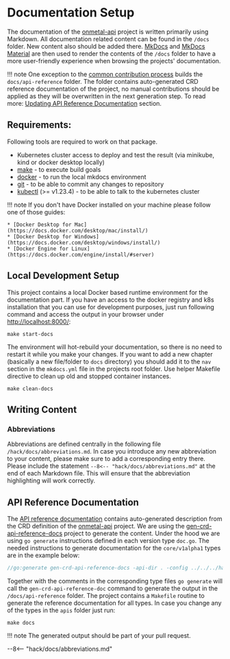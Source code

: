 # Documentation Setup

The documentation of the [onmetal-api](https://github.com/onmetal/onmetal-api) project is written primarily using Markdown.
All documentation related content can be found in the `/docs` folder. New content also should be added there.
[MkDocs](https://www.mkdocs.org/) and [MkDocs Material](https://squidfunk.github.io/mkdocs-material/) are then used to render the contents of the `/docs` folder to have a more user-friendly experience when browsing the projects' documentation.

!!! note
    One exception to the [common contribution process](/development/contribution/#steps-to-contribute) builds the `docs/api-reference` folder. The folder contains auto-generated CRD reference documentation of the project, no manual contributions should be applied as they will be overwritten in the next generation step.
    To read more: [Updating API Reference Documentation](#api-reference-documentation)  section.

## Requirements:

Following tools are required to work on that package.

* Kubernetes cluster access to deploy and test the result (via minikube, kind or docker desktop locally)
* [make](https://www.gnu.org/software/make/) - to execute build goals
* [docker](https://www.docker.com) - to run the local mkdocs environment
* [git](https://git-scm.com/downloads) - to be able to commit any changes to repository
* [kubectl](https://kubernetes.io/docs/reference/kubectl/) (>= v1.23.4) - to be able to talk to the kubernetes cluster
  
!!! note
    If you don't have Docker installed on your machine please follow one of those guides:

    * [Docker Desktop for Mac](https://docs.docker.com/desktop/mac/install/)
    * [Docker Desktop for Windows](https://docs.docker.com/desktop/windows/install/)
    * [Docker Engine for Linux](https://docs.docker.com/engine/install/#server)

## Local Development Setup
This project contains a local Docker based runtime environment for the documentation part. If you have an access to the docker registry and k8s installation that you can use for development purposes, just run following command and access the output in your browser under <http://localhost:8000/>:

```shell
make start-docs
```
The environment will hot-rebuild your documentation, so there is no need to restart it while you make your changes.
If you want to add a new chapter (basically a new file/folder to `docs` directory) you should add it to the `nav` section in the `mkdocs.yml` file in the projects root folder.
Use helper Makefile directive to clean up old and stopped container instances.

```shell
make clean-docs
```

## Writing Content

### Abbreviations
Abbreviations are defined centrally in the following file `/hack/docs/abbreviations.md`. In case you introduce any new abbreviation to your content, please make sure to add a corresponding entry there.
Please include the statement `--8<-- "hack/docs/abbreviations.md"` at the end of each Markdown file. This will ensure that the abbreviation highlighting will work correctly.

## API Reference Documentation

The [API reference documentation](/api-reference/overview/) contains auto-generated description from the CRD definition of the [onmetal-api](https://github.com/onmetal/onmetal-api) project.
We are using the [gen-crd-api-reference-docs](https://github.com/ahmetb/gen-crd-api-reference-docs) project to generate the content. Under the hood we are using `go generate` instructions defined in each version type `doc.go`.
The needed instructions to generate documentation for the `core/v1alpha1` types are in the example below:

```go
//go:generate gen-crd-api-reference-docs -api-dir . -config ../../../hack/api-reference/core-config.json -template-dir ../../../hack/api-reference/template -out-file ../../../docs/api-reference/core.md
```
Together with the comments in the corresponding type files `go generate` will call the `gen-crd-api-reference-doc` command to generate the output in the `/docs/api-reference` folder.
The project contains a `Makefile` routine to generate the reference documentation for all types. In case you change any of the types in the `apis` folder just run:

```shell
make docs
```

!!! note
    The generated output should be part of your pull request.

--8<-- "hack/docs/abbreviations.md"